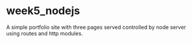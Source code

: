 # week5_nodejs

A simple portfolio site with three pages served controlled by node server using routes and http modules.
